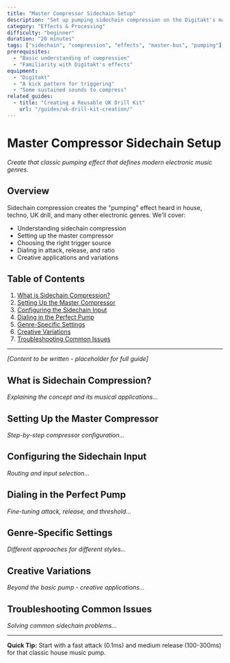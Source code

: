 ```yaml
---
title: "Master Compressor Sidechain Setup"
description: "Set up pumping sidechain compression on the Digitakt's master compressor for that classic electronic music feel."
category: "Effects & Processing"
difficulty: "beginner"
duration: "20 minutes"
tags: ["sidechain", "compression", "effects", "master-bus", "pumping"]
prerequisites:
  - "Basic understanding of compression"
  - "Familiarity with Digitakt's effects"
equipment:
  - "Digitakt"
  - "A kick pattern for triggering"
  - "Some sustained sounds to compress"
related_guides:
  - title: "Creating a Reusable UK Drill Kit"
    url: "/guides/uk-drill-kit-creation/"
---
```


# Master Compressor Sidechain Setup

*Create that classic pumping effect that defines modern electronic music genres.*

## Overview

Sidechain compression creates the "pumping" effect heard in house, techno, UK drill, and many other electronic genres. We'll cover:

- Understanding sidechain compression
- Setting up the master compressor
- Choosing the right trigger source
- Dialing in attack, release, and ratio
- Creative applications and variations

## Table of Contents

1. [What is Sidechain Compression?](#what-is-sidechain-compression)
2. [Setting Up the Master Compressor](#setting-up-the-master-compressor)
3. [Configuring the Sidechain Input](#configuring-the-sidechain-input)
4. [Dialing in the Perfect Pump](#dialing-in-the-perfect-pump)
5. [Genre-Specific Settings](#genre-specific-settings)
6. [Creative Variations](#creative-variations)
7. [Troubleshooting Common Issues](#troubleshooting-common-issues)

---

*[Content to be written - placeholder for full guide]*

## What is Sidechain Compression?

*Explaining the concept and its musical applications...*

## Setting Up the Master Compressor

*Step-by-step compressor configuration...*

## Configuring the Sidechain Input

*Routing and input selection...*

## Dialing in the Perfect Pump

*Fine-tuning attack, release, and threshold...*

## Genre-Specific Settings

*Different approaches for different styles...*

## Creative Variations

*Beyond the basic pump - creative applications...*

## Troubleshooting Common Issues

*Solving common sidechain problems...*

---

**Quick Tip:** Start with a fast attack (0.1ms) and medium release (100-300ms) for that classic house music pump.
